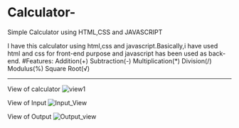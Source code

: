 # Calculator-
Simple Calculator using HTML,CSS  and JAVASCRIPT

I have this calculator using html,css and javascript.Basically,i have used html and css for front-end purpose and javascript has been used as back-end.
#Features:
Addition(+)
Subtraction(-)
Multiplication(*)
Division(/)
Modulus(%)
Square Root(√)
**************************

View of calculator
![view1](https://user-images.githubusercontent.com/98253646/179923229-2b0439f4-ec0f-4c9f-b67e-53805cd6949e.png)

View of Input
![Input_View](https://user-images.githubusercontent.com/98253646/179923490-ba4b0e91-7614-4bce-b8a4-1f49b45c40e7.png)

View of Output
![Output_view](https://user-images.githubusercontent.com/98253646/179923176-d1f985f9-6bad-4b49-a8f9-19e528b4830d.png)

